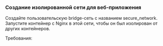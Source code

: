
### Создание изолированной сети для веб-приложения

Создайте пользовательскую bridge-сеть с названием secure_network. Запустите контейнер с Nginx в этой сети, чтобы он был изолирован от других контейнеров.

Требования:
